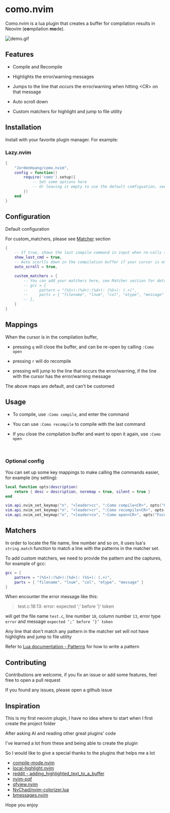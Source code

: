# como.nvim

Como.nvim is a lua plugin that creates a buffer for compilation results in Neovim (**co**mpilation **mo**de).


![demo.gif](./the_como_demo.gif)

## Features

- Compile and Recompile

- Highlights the error/warning messages

- Jumps to the line that occurs the error/warning when hitting \<CR\> on that message

- Auto scroll down

- Custom matchers for highlight and jump to file utility


## Installation

Install with your favorite plugin manager. For example:

### Lazy.nvim

```lua
{
    "JordenHuang/como.nvim",
    config = function()
        require('como').setup({
            -- Set some options here
            -- Or leaving it empty to use the default comfiguation, see below
        })
    end
}
```

## Configuration

Default configuration

For custom_matchers, please see [Matcher](#matchers) section

```lua
{
    -- If true, shows the last compile command in input when re-calls the 'Como compile' command
    show_last_cmd = true,
    -- Auto scorlls down in the compilation buffer if your cursor is on the last line
    auto_scroll = true,

    custom_matchers = {
        -- You can add your matchers here, see Matcher section for detail. Heres an example in the default matcher set:
        -- gcc = {
        --     pattern = "(%S+):(%d+):(%d+): (%S+): (.+)",
        --     parts = { "filename", "lnum", "col", "etype", "message" }
        -- },
    }
}
```

## Mappings

When the cursor is in the compilation buffer,

- pressing `q` will close the buffer, and can be re-open by calling `:Como open`

- pressing `r` will do recompile

- pressing <CR> will jump to the line that occurs the error/warning, if the line with the cursor
has the error/warning message

The above maps are default, and can't be customed

## Usage

- To compile, use `:Como compile`, and enter the command

- You can use `:Como recompile` to compile with the last command

- If you close the compilation buffer and want to open it again, use `:Como open`

<br>

### Optional config

You can set up some key mappings to make calling the commands easier, for example (my setting):

```lua
local function opts(description)
    return { desc = description, noremap = true, silent = true }
end

vim.api.nvim_set_keymap("n", "<leader>cc", ":Como compile<CR>", opts("Compile"))
vim.api.nvim_set_keymap("n", "<leader>cr", ":Como recompile<CR>", opts("Recompile"))
vim.api.nvim_set_keymap("n", "<leader>co", ":Como open<CR>", opts("Focus como buffer"))
```

## Matchers

In order to locate the file name, line number and so on, it uses lua's `string.match` function to match a line
with the patterns in the matcher set.

To add custom matchers, we need to provide the pattern and the captures, for example of gcc:

```lua
gcc = {
    pattern = "(%S+):(%d+):(%d+): (%S+): (.+)",
    parts = { "filename", "lnum", "col", "etype", "message" }
}
```

When encounter the error message like this:

> test.c:18:13: error: expected ‘;’ before ‘}’ token

will get the file name `test.c`, line number `18`, column number `13`, error type `error` and message `expected ‘;’ before ‘}’ token`

Any line that don't match any pattern in the matcher set will not have highlights and jump to file utility

Refer to [Lua documentation - Patterns](https://www.lua.org/pil/20.2.html) for how to write a pattern

## Contributing

Contributions are welcome, if you fix an issue or add some features, feel free to open a pull request

If you found any issues, please open a github issue

## Inspiration

This is my first neovim plugin, I have no idea where to start when I first create the project folder

After asking AI and reading other great plugins' code

I've learned a lot from these and being able to create the plugin

So I would like to give a special thanks to the plugins that helps me a lot

- [compile-mode.nvim](https://github.com/ej-shafran/compile-mode.nvim)
- [local-highlight.nvim](https://github.com/tzachar/local-highlight.nvim/blob/master/lua/local-highlight.lua)
- [reddit - adding_highlighted_text_to_a_buffer](https://www.reddit.com/r/neovim/comments/13bp2hp/adding_highlighted_text_to_a_buffer/)
- [nvim-pqf](https://github.com/yorickpeterse/nvim-pqf)
- [qfview.nvim](https://github.com/ashfinal/qfview.nvim)
- [NvChad/nvim-colorizer.lua](https://github.com/NvChad/nvim-colorizer.lua/blob/master/lua/colorizer/buffer.lua#L74)
- [bmessages.nvim](https://github.com/ariel-frischer/bmessages.nvim/blob/main/lua/bmessages.lua#L62)

Hope you enjoy

